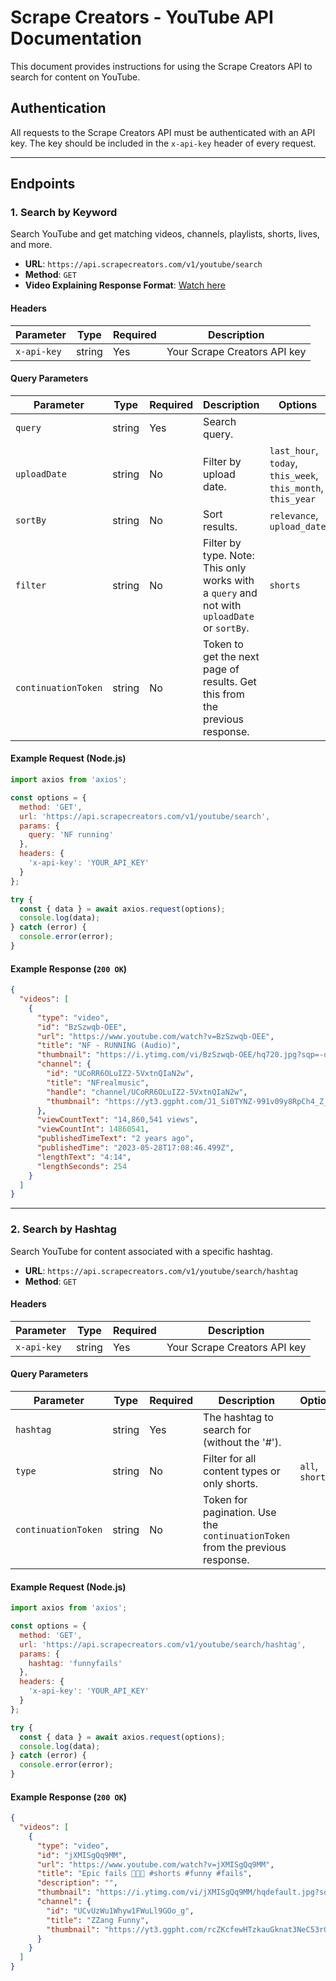 # Scrape Creators - YouTube API Documentation

This document provides instructions for using the Scrape Creators API to search for content on YouTube.

## Authentication

All requests to the Scrape Creators API must be authenticated with an API key. The key should be included in the `x-api-key` header of every request.

---

## Endpoints

### 1. Search by Keyword

Search YouTube and get matching videos, channels, playlists, shorts, lives, and more.

- **URL**: `https://api.scrapecreators.com/v1/youtube/search`
- **Method**: `GET`
- **Video Explaining Response Format**: [Watch here](https://www.tella.tv/video/explaining-youtube-search-results-payload-353a)

#### Headers

| Parameter   | Type   | Required | Description                |
|-------------|--------|----------|----------------------------|
| `x-api-key` | string | Yes      | Your Scrape Creators API key |

#### Query Parameters

| Parameter           | Type   | Required | Description                                                                                             | Options                                                              |
|---------------------|--------|----------|---------------------------------------------------------------------------------------------------------|----------------------------------------------------------------------|
| `query`             | string | Yes      | Search query.                                                                                           |                                                                      |
| `uploadDate`        | string | No       | Filter by upload date.                                                                                  | `last_hour`, `today`, `this_week`, `this_month`, `this_year`          |
| `sortBy`            | string | No       | Sort results.                                                                                           | `relevance`, `upload_date`                                           |
| `filter`            | string | No       | Filter by type. Note: This only works with a `query` and not with `uploadDate` or `sortBy`. | `shorts`                                                             |
| `continuationToken` | string | No       | Token to get the next page of results. Get this from the previous response.                             |                                                                      |

#### Example Request (Node.js)
```javascript
import axios from 'axios';

const options = {
  method: 'GET',
  url: 'https://api.scrapecreators.com/v1/youtube/search',
  params: {
    query: 'NF running'
  },
  headers: {
    'x-api-key': 'YOUR_API_KEY'
  }
};

try {
  const { data } = await axios.request(options);
  console.log(data);
} catch (error) {
  console.error(error);
}
```

#### Example Response (`200 OK`)
```json
{
  "videos": [
    {
      "type": "video",
      "id": "BzSzwqb-OEE",
      "url": "https://www.youtube.com/watch?v=BzSzwqb-OEE",
      "title": "NF - RUNNING (Audio)",
      "thumbnail": "https://i.ytimg.com/vi/BzSzwqb-OEE/hq720.jpg?sqp=-oaymwEnCNAFEJQDSFryq4qpAxkIARUAAIhCGAHYAQHiAQoIGBACGAY4AUAB&rs=AOn4CLCasEKav1CLqeSSE2IYDqjGiIMBGw",
      "channel": {
        "id": "UCoRR6OLuIZ2-5VxtnQIaN2w",
        "title": "NFrealmusic",
        "handle": "channel/UCoRR6OLuIZ2-5VxtnQIaN2w",
        "thumbnail": "https://yt3.ggpht.com/J1_Si0TYNZ-991v09y8RpCh4_Z_ALwKmPgMYnJqjNhoglVtipf3oEN8LpzG1kS0qsv8Jptpmmg=s88-c-k-c0x00ffffff-no-rj"
      },
      "viewCountText": "14,860,541 views",
      "viewCountInt": 14860541,
      "publishedTimeText": "2 years ago",
      "publishedTime": "2023-05-28T17:08:46.499Z",
      "lengthText": "4:14",
      "lengthSeconds": 254
    }
  ]
}
```
---
### 2. Search by Hashtag

Search YouTube for content associated with a specific hashtag.

- **URL**: `https://api.scrapecreators.com/v1/youtube/search/hashtag`
- **Method**: `GET`

#### Headers

| Parameter   | Type   | Required | Description                |
|-------------|--------|----------|----------------------------|
| `x-api-key` | string | Yes      | Your Scrape Creators API key |

#### Query Parameters

| Parameter           | Type   | Required | Description                                                               | Options         |
|---------------------|--------|----------|---------------------------------------------------------------------------|-----------------|
| `hashtag`           | string | Yes      | The hashtag to search for (without the '#').                              |                 |
| `type`              | string | No       | Filter for all content types or only shorts.                              | `all`, `shorts` |
| `continuationToken` | string | No       | Token for pagination. Use the `continuationToken` from the previous response. |                 |

#### Example Request (Node.js)

```javascript
import axios from 'axios';

const options = {
  method: 'GET',
  url: 'https://api.scrapecreators.com/v1/youtube/search/hashtag',
  params: {
    hashtag: 'funnyfails'
  },
  headers: {
    'x-api-key': 'YOUR_API_KEY'
  }
};

try {
  const { data } = await axios.request(options);
  console.log(data);
} catch (error) {
  console.error(error);
}
```

#### Example Response (`200 OK`)

```json
{
  "videos": [
    {
      "type": "video",
      "id": "jXMISgQq9MM",
      "url": "https://www.youtube.com/watch?v=jXMISgQq9MM",
      "title": "Epic fails 🤣🤣🤣 #shorts #funny #fails",
      "description": "",
      "thumbnail": "https://i.ytimg.com/vi/jXMISgQq9MM/hqdefault.jpg?sqp=-oaymwFBCNACELwBSFryq4qpAzMIARUAAIhCGADYAQHiAQoIGBACGAY4AUAB8AEB-AG2CIACgA-KAgwIABABGGUgXyhVMA8=&rs=AOn4CLC1HXfxzLayoVBdicS5DIUQh9zGcQ",
      "channel": {
        "id": "UCvUzWu1Whyw1FWuLl9GOo_g",
        "title": "ZZang Funny",
        "thumbnail": "https://yt3.ggpht.com/rcZKcfewHTzkauGknat3NeC53rGBofYDbL8AjFkwvsk2fXzM1clht7OTn9-1IIPn"
      }
    }
  ]
}
``` 